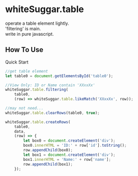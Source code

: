 # whiteSuggar.table
operate a table element lightly.   
'filtering' is main.    
write in pure javascript.     

## How To Use
Quick Start
```js
//get table element 
let table0 = document.getElementsById('table0');

//View Only: ID or Name contain 'XXxxXx'
whiteSuggar.table.filtering(
    table0,
    (row) => whiteSuggar.table.likeMatch('XXxxXx', row));

//may not need...
whiteSuggar.table.clearRows(table0, true);

whiteSuggar.table.createRows(
    table0, 
    data, 
    (row) => {
        let box0 = document.createElement('div');
        box0.innerHTML = 'ID:' + row['id'].toString();
        row.appendChild(box0);
        let box1 = document.createElement('div');
        box1.innerHTML = 'Name:' + row['name'];
        row.appendChild(box1);
    });
```
